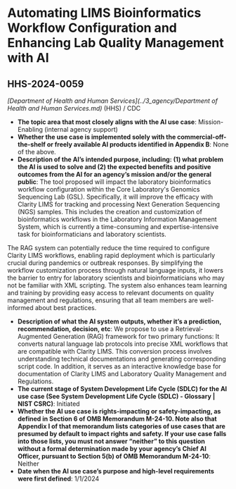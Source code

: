 # Automating LIMS Bioinformatics Workflow Configuration and Enhancing Lab Quality Management with AI
## HHS-2024-0059
_[Department of Health and Human Services](../3_agency/Department of Health and Human Services.md)_ (HHS) / CDC


+ **The topic area that most closely aligns with the AI use case**: Mission-Enabling (internal agency support)
+ **Whether the use case is implemented solely with the commercial-off-the-shelf or freely available AI products identified in Appendix B**: None of the above.
+ **Description of the AI’s intended purpose, including: (1) what problem the AI is used to solve and (2) the expected benefits and positive outcomes from the AI for an agency’s mission and/or the general public**: The tool proposed will impact the laboratory bioinformatics workflow configuration within the Core Laboratory's Genomics Sequencing Lab (GSL). Specifically, it will improve the efficacy with Clarity LIMS for tracking and processing Next Generation Sequencing (NGS) samples. This includes the creation and customization of bioinformatics workflows in the Laboratory Information Management System, which is currently a time-consuming and expertise-intensive task for bioinformaticians and laboratory scientists.

The RAG system can potentially reduce the time required to configure Clarity LIMS workflows, enabling rapid deployment which is particularly crucial during pandemics or outbreak responses. By simplifying the workflow customization process through natural language inputs, it lowers the barrier to entry for laboratory scientists and bioinformaticians who may not be familiar with XML scripting. The system also enhances team learning and training by providing easy access to relevant documents on quality management and regulations, ensuring that all team members are well-informed about best practices.
+ **Description of what the AI system outputs, whether it’s a prediction, recommendation, decision, etc**: We propose to use a Retrieval-Augmented Generation (RAG) framework for two primary functions: It converts natural language lab protocols into precise XML workflows that are compatible with Clarity LIMS. This conversion process involves understanding technical documentations and generating corresponding script code. In addition, it serves as an interactive knowledge base for documentation of Clarity LIMS and Laboratory Quality Management and Regulations.
+ **The current stage of System Development Life Cycle (SDLC) for the AI use case (See System Development Life Cycle (SDLC) - Glossary | NIST CSRC)**: Initiated
+ **Whether the AI use case is rights-impacting or safety-impacting, as defined in Section 6 of OMB Memorandum M-24-10. Note also that Appendix I of that memorandum lists categories of use cases that are presumed by default to impact rights and safety. If your use case falls into those lists, you must not answer “neither” to this question without a formal determination made by your agency’s Chief AI Officer, pursuant to Section 5(b) of OMB Memorandum M-24-10**: Neither
+ **Date when the AI use case’s purpose and high-level requirements were first defined**: 1/1/2024